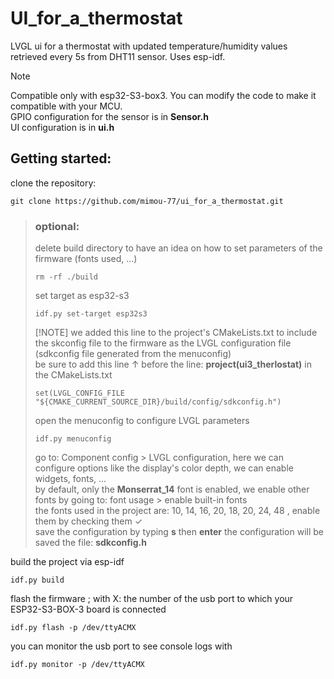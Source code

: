 # UI_for_a_thermostat
LVGL ui for a thermostat with updated temperature/humidity values retrieved every 5s from DHT11 sensor.
Uses esp-idf.

> [!NOTE]
> Compatible only with esp32-S3-box3. You can modify the code to make it compatible with your MCU.
> <br/> GPIO configuration for the sensor is in **Sensor.h**
> <br/> UI configuration is in **ui.h**

## Getting started:
clone the repository:
```
git clone https://github.com/mimou-77/ui_for_a_thermostat.git
```
> ### optional:
> delete build directory to have an idea on how to set parameters of the firmware (fonts used, ...)
> ```
> rm -rf ./build
> ```
> set target as esp32-s3
> ```
> idf.py set-target esp32s3
> ```
> [!NOTE]
> we added this line to the project's CMakeLists.txt to include the skconfig file to the firmware as the LVGL configuration file (sdkconfig file generated from the menuconfig)
> <br/> be sure to add this line ↑ before the line: **project(ui3_therlostat)** in the CMakeLists.txt
> ```
> set(LVGL_CONFIG_FILE "${CMAKE_CURRENT_SOURCE_DIR}/build/config/sdkconfig.h")
> ```
> open the menuconfig to configure LVGL parameters
> ```
> idf.py menuconfig
> ```
> go to: Component config > LVGL configuration, here we can configure options like the display's color depth, we can enable widgets, fonts, ...
> <br/> by default, only the **Monserrat_14** font is enabled, we enable other fonts by going to: font usage > enable built-in fonts
> <br/> the fonts used in the project are: 10, 14, 16, 20, 18, 20, 24, 48 , enable them by checking them ✓
> <br/> save the configuration by typing **s** then **enter** the configuration will be saved the file: **sdkconfig.h**

build the project via esp-idf
```
idf.py build
```
flash the firmware ; with X: the number of the usb port to which your ESP32-S3-BOX-3 board is connected
```
idf.py flash -p /dev/ttyACMX
```
you can monitor the usb port to see console logs with
```
idf.py monitor -p /dev/ttyACMX
```

